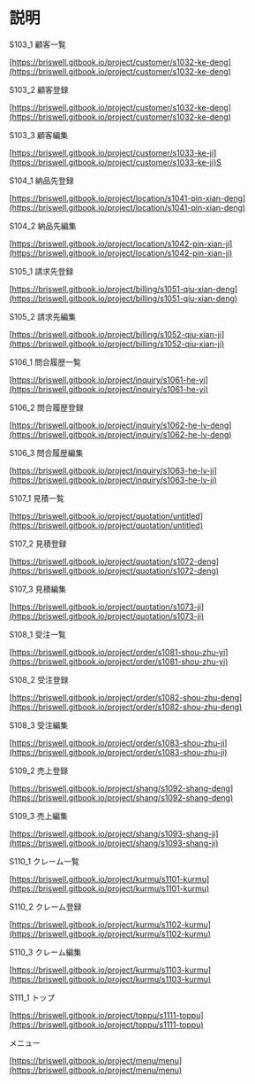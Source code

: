 # 説明

S103\_1 顧客一覧

[https://briswell.gitbook.io/project/customer/s1032-ke-deng](https://briswell.gitbook.io/project/customer/s1032-ke-deng)

S103\_2 顧客登録

[https://briswell.gitbook.io/project/customer/s1032-ke-deng](https://briswell.gitbook.io/project/customer/s1032-ke-deng)

S103\_3 顧客編集

[https://briswell.gitbook.io/project/customer/s1033-ke-ji](https://briswell.gitbook.io/project/customer/s1033-ke-ji)S

S104\_1 納品先登録

[https://briswell.gitbook.io/project/location/s1041-pin-xian-deng](https://briswell.gitbook.io/project/location/s1041-pin-xian-deng)

S104\_2 納品先編集

[https://briswell.gitbook.io/project/location/s1042-pin-xian-ji](https://briswell.gitbook.io/project/location/s1042-pin-xian-ji)

S105\_1 請求先登録

[https://briswell.gitbook.io/project/billing/s1051-qiu-xian-deng](https://briswell.gitbook.io/project/billing/s1051-qiu-xian-deng)

S105\_2 請求先編集

[https://briswell.gitbook.io/project/billing/s1052-qiu-xian-ji](https://briswell.gitbook.io/project/billing/s1052-qiu-xian-ji)

S106\_1 問合履歴一覧

[https://briswell.gitbook.io/project/inquiry/s1061-he-yi](https://briswell.gitbook.io/project/inquiry/s1061-he-yi)

S106\_2 問合履歴登録

[https://briswell.gitbook.io/project/inquiry/s1062-he-lv-deng](https://briswell.gitbook.io/project/inquiry/s1062-he-lv-deng)

S106\_3 問合履歴編集

[https://briswell.gitbook.io/project/inquiry/s1063-he-lv-ji](https://briswell.gitbook.io/project/inquiry/s1063-he-lv-ji)

S107\_1 見積一覧

[https://briswell.gitbook.io/project/quotation/untitled](https://briswell.gitbook.io/project/quotation/untitled)

S107\_2 見積登録

[https://briswell.gitbook.io/project/quotation/s1072-deng](https://briswell.gitbook.io/project/quotation/s1072-deng)

S107\_3 見積編集

[https://briswell.gitbook.io/project/quotation/s1073-ji](https://briswell.gitbook.io/project/quotation/s1073-ji)

S108\_1 受注一覧

[https://briswell.gitbook.io/project/order/s1081-shou-zhu-yi](https://briswell.gitbook.io/project/order/s1081-shou-zhu-yi)

S108\_2 受注登録

[https://briswell.gitbook.io/project/order/s1082-shou-zhu-deng](https://briswell.gitbook.io/project/order/s1082-shou-zhu-deng)

S108\_3 受注編集

[https://briswell.gitbook.io/project/order/s1083-shou-zhu-ji](https://briswell.gitbook.io/project/order/s1083-shou-zhu-ji)

S109\_2 売上登録

[https://briswell.gitbook.io/project/shang/s1092-shang-deng](https://briswell.gitbook.io/project/shang/s1092-shang-deng)

S109\_3 売上編集

[https://briswell.gitbook.io/project/shang/s1093-shang-ji](https://briswell.gitbook.io/project/shang/s1093-shang-ji)

S110\_1 クレーム一覧

[https://briswell.gitbook.io/project/kurmu/s1101-kurmu](https://briswell.gitbook.io/project/kurmu/s1101-kurmu)

S110\_2 クレーム登録

[https://briswell.gitbook.io/project/kurmu/s1102-kurmu](https://briswell.gitbook.io/project/kurmu/s1102-kurmu)

S110\_3 クレーム編集

[https://briswell.gitbook.io/project/kurmu/s1103-kurmu](https://briswell.gitbook.io/project/kurmu/s1103-kurmu)

S111\_1 トップ

[https://briswell.gitbook.io/project/toppu/s1111-toppu](https://briswell.gitbook.io/project/toppu/s1111-toppu)

メニュー

[https://briswell.gitbook.io/project/menu/menu](https://briswell.gitbook.io/project/menu/menu)

